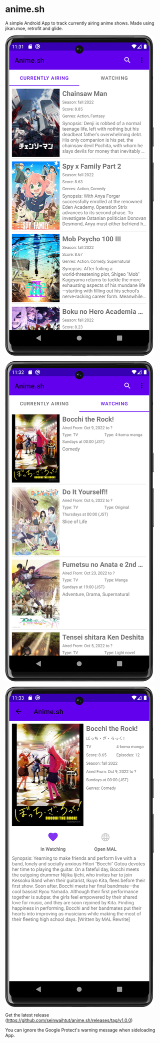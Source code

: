 # anime.sh
A simple Android App to track currently airing anime shows.
Made using jikan.moe, retrofit and glide.

![Airing tab](release/v1.0.0/images/airing.png)

![Watching tab](release/v1.0.0/images/watching.png)

![anime page](release/v1.0.0/images/anime.png)

Get the latest release (https://github.com/seinwaihtut/anime.sh/releases/tag/v1.0.0)

You can ignore the Google Protect's warning message when sideloading App.